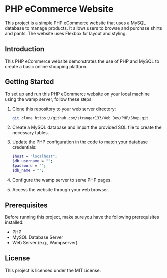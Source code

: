 # PHP eCommerce Website

This project is a simple PHP eCommerce website that uses a MySQL database to manage products. It allows users to browse and purchase shirts and pants. The website uses Flexbox for layout and styling.

## Introduction

This PHP eCommerce website demonstrates the use of PHP and MySQL to create a basic online shopping platform.

## Getting Started

To set up and run this PHP eCommerce website on your local machine using the wamp server, follow these steps:

1. Clone this repository to your web server directory:

   ```bash
   git clone https://github.com/stranger133/Web Dev/PHP/Shop.git

2. Create a MySQL database and import the provided SQL file to create the necessary tables.

3. Update the PHP configuration in the code to match your database credentials:
   ```bash
   $host = "localhost";
   $db_username = "";
   $password = "";
   $db_name = "";

4. Configure the wamp server to serve PHP pages.

5. Access the website through your web browser.


## Prerequisites

Before running this project, make sure you have the following prerequisites installed:

- PHP
- MySQL Database Server
- Web Server (e.g., Wampserver)

## License

This project is licensed under the MIT License.
